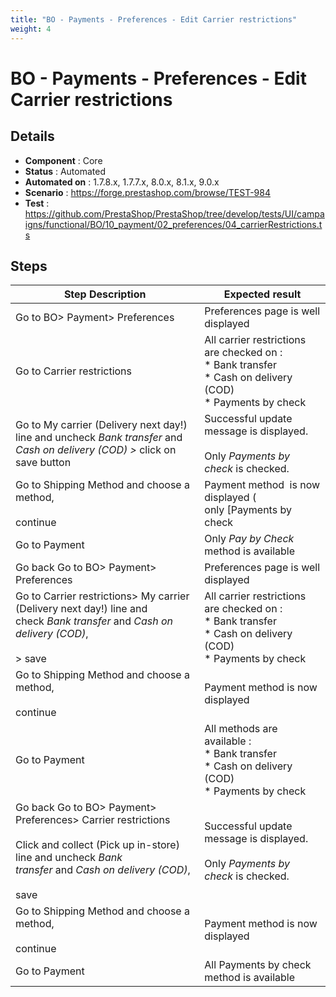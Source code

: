 ```yaml
---
title: "BO - Payments - Preferences - Edit Carrier restrictions"
weight: 4
---
```


# BO - Payments - Preferences - Edit Carrier restrictions
## Details
* **Component** : Core
* **Status** : Automated
* **Automated on** : 1.7.8.x, 1.7.7.x, 8.0.x, 8.1.x, 9.0.x
* **Scenario** : https://forge.prestashop.com/browse/TEST-984
* **Test** : https://github.com/PrestaShop/PrestaShop/tree/develop/tests/UI/campaigns/functional/BO/10_payment/02_preferences/04_carrierRestrictions.ts

## Steps
| Step Description | Expected result |
| ----- | ----- |
| Go to BO> Payment> Preferences | Preferences page is well displayed |
| Go to Carrier restrictions | All carrier restrictions are checked on : <br> * Bank transfer<br> * Cash on delivery (COD)<br> * Payments by check |
| Go to My carrier (Delivery next day!) line and uncheck *Bank transfer* and *Cash on delivery (COD) >* click on save button | Successful update message is displayed.<br><br>Only *Payments by check* is checked. |
| Go to Shipping Method and choose a method,<br><br>continue | Payment method  is now displayed ( only [Payments by check|http://0.0.0.0:8082/811/prestashop/admin-dev/index.php/improve/payment/preferences?_token=A6pVBlV1Lw3COc5xoLhUlFTyNUk0IM0rjp2A9EBAOhk#] is displayed) |
| Go to Payment | Only *_Pay by Check_* method is available |
| Go back Go to BO> Payment> Preferences | Preferences page is well displayed |
| Go to Carrier restrictions> My carrier (Delivery next day!) line and check *Bank transfer* and *Cash on delivery (COD)*,<br><br>> save | All carrier restrictions are checked on : <br> * Bank transfer<br> * Cash on delivery (COD)<br> * Payments by check |
| Go to Shipping Method and choose a method,<br><br>continue | Payment method is now displayed |
| Go to Payment | All methods are available : <br> * Bank transfer<br> * Cash on delivery (COD)<br> * Payments by check |
| Go back Go to BO> Payment> Preferences> Carrier restrictions<br><br>Click and collect (Pick up in-store) line and uncheck *Bank transfer* and *Cash on delivery (COD)*,<br><br>save | Successful update message is displayed.<br><br>Only *Payments by check* is checked. |
| Go to Shipping Method and choose a method,<br><br>continue | Payment method is now displayed |
| Go to Payment | All Payments by check method is available |
